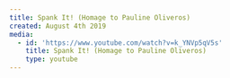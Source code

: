 ```yaml
---
title: Spank It! (Homage to Pauline Oliveros)
created: August 4th 2019
media:
  - id: 'https://www.youtube.com/watch?v=k_YNVp5qV5s'
    title: Spank It! (Homage to Pauline Oliveros)
    type: youtube
---
```


